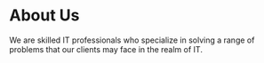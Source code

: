 # About Us

 We are skilled IT professionals who specialize in solving a range of problems that our clients may face in the realm of IT.